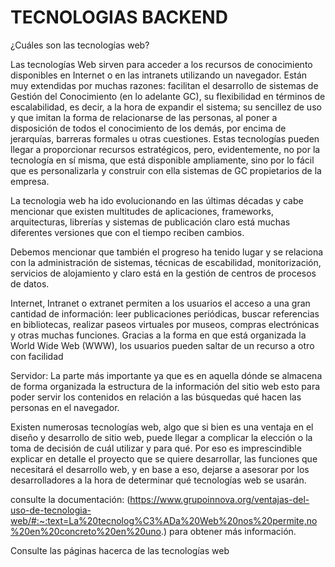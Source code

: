 # TECNOLOGIAS BACKEND
¿Cuáles son las tecnologías web?

Las tecnologías Web sirven para acceder a los recursos de conocimiento disponibles en Internet o en las intranets utilizando un navegador. Están muy extendidas por muchas razones: facilitan el desarrollo de sistemas de Gestión del Conocimiento (en lo adelante GC), su flexibilidad en términos de escalabilidad, es decir, a la hora de expandir el sistema; su sencillez de uso y que imitan la forma de relacionarse de las personas, al poner a disposición de todos el conocimiento de los demás, por encima de jerarquías, barreras formales u otras cuestiones. Estas tecnologías pueden llegar a proporcionar recursos estratégicos, pero, evidentemente, no por la tecnología en sí misma, que está disponible ampliamente, sino por lo fácil que es personalizarla y construir con ella sistemas de GC propietarios de la empresa.

La tecnologia web ha ido evolucionando en las últimas décadas y cabe mencionar que existen multitudes de aplicaciones, frameworks, arquitecturas, librerías y sistemas de publicación claro está muchas diferentes versiones que con el tiempo reciben cambios.


Debemos mencionar que también el progreso ha tenido lugar y se relaciona con la administración de sistemas, técnicas de escabilidad, monitorización, servicios de alojamiento y claro está en la gestión de centros de procesos de datos.


Internet, Intranet o extranet permiten a los usuarios el acceso a una gran cantidad de información: leer publicaciones periódicas, buscar referencias en bibliotecas, realizar paseos virtuales por museos, compras electrónicas y otras muchas funciones. Gracias a la forma en que está organizada la World Wide Web (WWW), los usuarios pueden saltar de un recurso a otro con facilidad


Servidor: La parte más importante ya que es en aquella dónde se almacena de forma organizada la estructura de la información del sitio web esto para poder servir los contenidos en relación a las búsquedas qué hacen las personas en el navegador.


Existen numerosas tecnologías web, algo que si bien es una ventaja en el diseño y desarrollo de sitio web, puede llegar a complicar la elección o la toma de decisión de cuál utilizar y para qué. Por eso es imprescindible explicar en detalle el proyecto que se quiere desarrollar, las funciones que necesitará el desarrollo web, y en base a eso, dejarse a asesorar por los desarrolladores a la hora de determinar qué tecnologías web se usarán.


consulte la documentación: (https://www.grupoinnova.org/ventajas-del-uso-de-tecnologia-web/#:~:text=La%20tecnolog%C3%ADa%20Web%20nos%20permite,no%20en%20concreto%20en%20uno.) para obtener más información.

Consulte las páginas hacerca de las tecnologías web 

```{tableofcontents}
```
